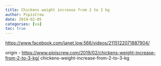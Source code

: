 ```yaml
---
title: Chickens weight increase from 2 to 3 kg
author: PipisCrew
date: 2019-02-05
categories: [va]
toc: true
---
```


https://www.facebook.com/janet.low.566/videos/2115122071887904/

origin - https://www.pipiscrew.com/2019/02/chickens-weight-increase-from-2-to-3-kg/ chickens-weight-increase-from-2-to-3-kg